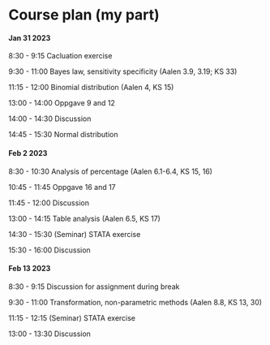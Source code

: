 # Course plan (my part)

#### Jan 31 2023

8:30 - 9:15 Cacluation exercise

9:30 - 11:00 Bayes law, sensitivity specificity (Aalen 3.9, 3.19; KS 33)

11:15 - 12:00 Binomial distribution (Aalen 4, KS 15)

13:00 - 14:00 Oppgave 9 and 12

14:00 - 14:30 Discussion

14:45 - 15:30 Normal distribution 



#### Feb 2 2023

8:30 - 10:30 Analysis of percentage (Aalen 6.1-6.4, KS 15, 16)

10:45 - 11:45 Oppgave 16 and 17

11:45 - 12:00 Discussion 

13:00 - 14:15 Table analysis (Aalen 6.5, KS 17)

14:30 - 15:30 (Seminar) STATA exercise

15:30 - 16:00 Discussion 



#### Feb 13 2023

8:30 - 9:15 Discussion for assignment during break

9:30 - 11:00 Transformation, non-parametric methods (Aalen 8.8, KS 13, 30)

11:15 - 12:15 (Seminar) STATA exercise

13:00 - 13:30 Discussion 